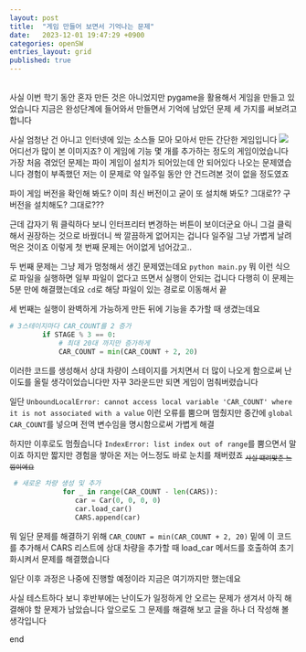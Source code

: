 ```yaml
---
layout: post
title:  "게임 만들어 보면서 기억나는 문제"
date:   2023-12-01 19:47:29 +0900
categories: openSW
entries_layout: grid
published: true
---
```

<br>
사실 이번 학기 동안 혼자 만든 것은 아니었지만 pygame을 활용해서 게임을 만들고 있었습니다
지금은 완성단계에 들어와서 만들면서 기억에 남았던 문제 세 가지를 써보려고 합니다

사실 엄청난 건 아니고 인터넷에 있는 소스들 모아 모아서 만든 간단한 게임입니다
<img src = "https://raw.githubusercontent.com/SKHU-OSS-2023-2/pygame-avoid-car/main/image.png?token=GHSAT0AAAAAACG5ZS5ZE3NTVLRWTFZ6U3FMZLMK5MQ"/>
어디선가 많이 본 이미지죠? 이 게임에 기능 몇 개를 추가하는 정도의 게임이었습니다
가장 처음 겪었던 문제는 파이 게임이 설치가 되어있는데 안 되어있다 나오는 문제였습니다
경험이 부족했던 저는 이 문제로 약 일주일 동안 안 건드려본 것이 없을 정도였죠

파이 게임 버전을 확인해 봐도? 이미 최신 버전이고
굳이 또 설치해 봐도? 그대로??
구 버전을 설치해도? 그대로???

근데 갑자기 뭐 클릭하다 보니 인터프리터 변경하는 버튼이 보이더군요 아니 그걸 클릭해서 권장하는 것으로 바꿨더니 싹 깔끔하게 없어지는 겁니다 일주일 그냥 가볍게 날려먹은 것이죠
이렇게 첫 번째 문제는 어이없게 넘어갔고..

두 번째 문제는 그냥 제가 멍청해서 생긴 문제였는데요
`python main.py` 뭐 이런 식으로 파일을 실행하면 일부 파일이 없다고 뜨면서 실행이 안되는 겁니다
다행히 이 문제는 5분 만에 해결했는데요 `cd`로 해당 파일이 있는 경로로 이동해서 끝

세 번째는 실행이 완벽하게 가능하게 만든 뒤에 기능을 추가할 때 생겼는데요

``` python
# 3스테이지마다 CAR_COUNT를 2 증가
        if STAGE % 3 == 0:
            # 최대 20대 까지만 증가하게
            CAR_COUNT = min(CAR_COUNT + 2, 20)
```
이러한 코드를 생성해서 상대 차량이 스테이지를 거치면서 더 많이 나오게 함으로써 난이도를 올릴 생각이었습니다만
자꾸 3라운드만 되면 게임이 멈춰버렸습니다

일단 `UnboundLocalError: cannot access local variable 'CAR_COUNT' where it is not associated with a value` 이런 오류를 뿜으며 멈췄지만
중간에 `global CAR_COUNT`를 넣으며 전역 변수임을 명시함으로써 가볍게 해결

하지만 이후로도 멈췄습니다
`IndexError: list index out of range`를 뿜으면서 말이죠
하지만 짧지만 경험을 쌓아온 저는 어느정도 바로 눈치를 채버렸죠
<sub>~~사실 떄려맞춘 느낌이에요~~</sub>

```python
 # 새로운 차량 생성 및 추가
             for _ in range(CAR_COUNT - len(CARS)):
                car = Car(0, 0, 0, 0)
                car.load_car()
                CARS.append(car)
```
뭐 일단 문제를 해결하기 위해 `CAR_COUNT = min(CAR_COUNT + 2, 20)` 밑에 이 코드를 추가해서
CARS 리스트에 상대 차량을 추가할 때 load_car 메서드를 호출하여 초기화시켜서 문제를 해결했습니다

일단 이후 과정은 나중에 진행할 예정이라 지금은 여기까지만 했는데요 

사실 테스트하다 보니 후반부에는 난이도가 일정하게 안 오르는 문제가 생겨서 아직 해결해야 할 문제가 남았습니다 앞으로도 그 문제를 해결해 보고 글을 하나 더 작성해 볼 생각입니다

end